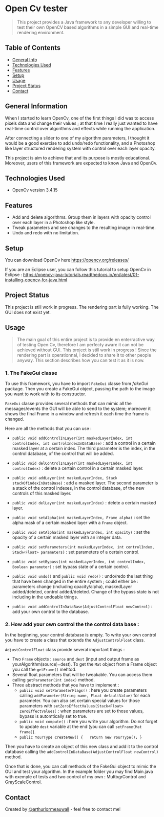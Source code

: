 # Open Cv tester

> This project provides a Java framework to any developer willing to test their own OpenCV based algorithms in a simple GUI and real-time rendering environment.

## Table of Contents
* [General Info](#general-information)
* [Technologies Used](#technologies-used)
* [Features](#features)
* [Setup](#setup)
* [Usage](#usage)
* [Project Status](#project-status)
* [Contact](#contact)


## General Information

When I started to learn OpenCv, one of the first things I did was to access pixels data and change their values ; at that time I really just wanted to have real-time control over algorithms and effects while running the application.

After connecting a slider to one of my algorithm parameters, I thought it would be a good exercise to add undo/redo functionality, and a Photoshop like layer structured rendering system with control over each layer opacity.

This project is aim to achieve that and its purpose is mostly educational. Moreover, users of this framework are expected to know Java and OpenCv.


## Technologies Used

- OpenCv version 3.4.15


## Features
- Add and delete algorithms. Group them in layers with opacity control over each layer in a Photoshop like style.
- Tweak parameters and see changes to the resulting image in real-time.
- Undo and redo with no limitation.


## Setup
You can download OpenCv here https://opencv.org/releases/

If you are an Eclipse user, you can follow this tutorial to setup OpenCv in Eclipse :
https://opencv-java-tutorials.readthedocs.io/en/latest/01-installing-opencv-for-java.html


## Project Status
This project is still work in progress.
The rendering part is fully working. The GUI does not exist yet.


## Usage

>The main goal of this entire project is to provide en enterractive way of testing Open Cv, therefore I am perfecty aware it can not be achieved without GUI. This project is still work in progress !
Since the rendering part is operationnal, I decided to share it to other people anyway. This section describes how you can test it as it is now.

### 1. The FakeGui classe

To use this framework, you have to import `FakeGui` classe from *fakeGui* package. Then you create a FakeGui object, passing the path to the image you want to work with to its constructor.

`FakeGui` classe provides several methods that can mimic all the messages/events the GUI will be able to send to the system; moreover it shows the final Frame in a window and refresh it each time the frame is changed.

Here are all the methods that you can use :

- `public void addControlInLayer(int maskedLayerIndex, int controlIndex, int controlIndexInDataBase)` : add a control in a certain masked layer at a certain index. The third parameter is the index, in the control database, of the control that will be added.

- `public void delControlInLayer(int maskedLayerIndex, int controlIndex)` : delete a certain control in a certain masked layer.

- `public void addLayer(int maskedLayerIndex, Stack stackOfindexInDataBase)` : add a masked layer. The second parameter is a stack of the control indexes, in the control database, of the new controls of this masked layer.

- `public void delLayer(int maskedLayerIndex)` : delete a certain masked layer.

- `public void setAlpha(int maskedLayerIndex, Frame alpha)` 	: set the alpha mask of a certain masked layer with a `Frame` object.

- `public void setAlpha(int maskedLayerIndex, int opacity)` : set the opacity of a certain masked layer with an integer data.

- `public void setParameters(int maskedLayerIndex, int controlIndex, Stack<Float> parameters)` : set parameters of a certain control.

- `public void setBypass(int maskedLayerIndex, int controlIndex, Boolean parameter)` : set bypass state of a certain control. 

- `public void undo()` and  `public void redo()`  : undo/redo the last thing that have been changed in the entire system ; could either be : parameters change (including opacity/alpha), maskedLayer added/deleted, control added/deleted. Change of the bypass state is not including in the undoable things.

- `public void addControlInDataBase(AdjustControlFloat newControl)` : add your own control to the database.


### 2. How add your own control the the control data base :

In the beginning, your control database is empty. 
To write your own control you have to create a class that extends the `AdjustControlFloat` class.

`AdjustControlFloat` class provide several important things : 
* Two `Frame` objects : `source` and `dest` (input and output frame as yourAlgorithm(source)=dest). To get the `Mat` object from a Frame object you call the `getFrame()` mehtod.
* Several float parameters that will be tweakable. You can access them calling `getParameter(int index)` method.
* Three abstract methods that you have to implement : 
  * `public void setParameterFlags()` : here you create parameters calling `addParameter(String name, Float defaultValue)` for each parameter. You can also set certain special values for those parameters with `setZeroEffectValues(Stack<Float> zeroEffectValues)` : when parameters are set to those values, bypass is automtically set to true.
  * `public void compute()` : here you write your algorithm. Do not forget to update `dest` variable at the end (you can call `setFrame(Mat frame)`).
  * `public YourType createNew() {	
		return new YourType();
	}`

Then you have to create an object of this new class and add it to the control database calling the `addControlInDataBase(AdjustControlFloat newControl)` method.

Once that is done, you can call methods of the FakeGui object to mimic the GUI and test your algorithm.
In the example folder you may find Main.java with exemple of tests and two control of my own : MultbgrControl and GrayScaleControl. 


## Contact
Created by [@arthurlormeauwall](https://github.com/arthurlormeauwall) - feel free to contact me!



